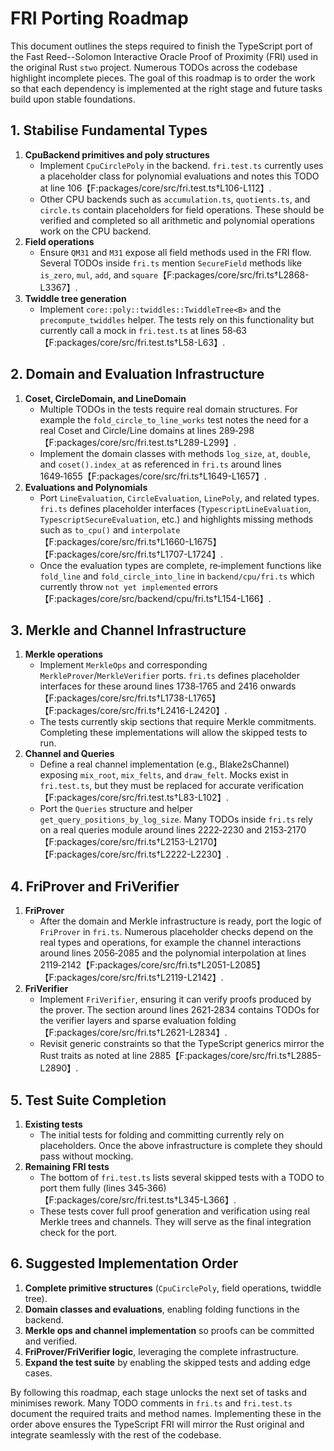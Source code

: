 # FRI Porting Roadmap

This document outlines the steps required to finish the TypeScript port of the Fast Reed--Solomon Interactive Oracle Proof of Proximity (FRI) used in the original Rust `stwo` project.  Numerous TODOs across the codebase highlight incomplete pieces.  The goal of this roadmap is to order the work so that each dependency is implemented at the right stage and future tasks build upon stable foundations.

## 1. Stabilise Fundamental Types

1. **CpuBackend primitives and poly structures**
   - Implement `CpuCirclePoly` in the backend.  `fri.test.ts` currently uses a placeholder class for polynomial evaluations and notes this TODO at line 106【F:packages/core/src/fri.test.ts†L106-L112】.
   - Other CPU backends such as `accumulation.ts`, `quotients.ts`, and `circle.ts` contain placeholders for field operations.  These should be verified and completed so all arithmetic and polynomial operations work on the CPU backend.
2. **Field operations**
   - Ensure `QM31` and `M31` expose all field methods used in the FRI flow.  Several TODOs inside `fri.ts` mention `SecureField` methods like `is_zero`, `mul`, `add`, and `square`【F:packages/core/src/fri.ts†L2868-L3367】.
3. **Twiddle tree generation**
   - Implement `core::poly::twiddles::TwiddleTree<B>` and the `precompute_twiddles` helper.  The tests rely on this functionality but currently call a mock in `fri.test.ts` at lines 58‑63【F:packages/core/src/fri.test.ts†L58-L63】.

## 2. Domain and Evaluation Infrastructure

1. **Coset, CircleDomain, and LineDomain**
   - Multiple TODOs in the tests require real domain structures.  For example the `fold_circle_to_line_works` test notes the need for a real Coset and Circle/Line domains at lines 289‑298【F:packages/core/src/fri.test.ts†L289-L299】.
   - Implement the domain classes with methods `log_size`, `at`, `double`, and `coset().index_at` as referenced in `fri.ts` around lines 1649‑1655【F:packages/core/src/fri.ts†L1649-L1657】.
2. **Evaluations and Polynomials**
   - Port `LineEvaluation`, `CircleEvaluation`, `LinePoly`, and related types.  `fri.ts` defines placeholder interfaces (`TypescriptLineEvaluation`, `TypescriptSecureEvaluation`, etc.) and highlights missing methods such as `to_cpu()` and `interpolate`【F:packages/core/src/fri.ts†L1660-L1675】【F:packages/core/src/fri.ts†L1707-L1724】.
   - Once the evaluation types are complete, re‑implement functions like `fold_line` and `fold_circle_into_line` in `backend/cpu/fri.ts` which currently throw `not yet implemented` errors【F:packages/core/src/backend/cpu/fri.ts†L154-L166】.

## 3. Merkle and Channel Infrastructure

1. **Merkle operations**
   - Implement `MerkleOps` and corresponding `MerkleProver`/`MerkleVerifier` ports.  `fri.ts` defines placeholder interfaces for these around lines 1738‑1765 and 2416 onwards【F:packages/core/src/fri.ts†L1738-L1765】【F:packages/core/src/fri.ts†L2416-L2420】.
   - The tests currently skip sections that require Merkle commitments.  Completing these implementations will allow the skipped tests to run.
2. **Channel and Queries**
   - Define a real channel implementation (e.g., Blake2sChannel) exposing `mix_root`, `mix_felts`, and `draw_felt`.  Mocks exist in `fri.test.ts`, but they must be replaced for accurate verification【F:packages/core/src/fri.test.ts†L83-L102】.
   - Port the `Queries` structure and helper `get_query_positions_by_log_size`.  Many TODOs inside `fri.ts` rely on a real queries module around lines 2222‑2230 and 2153‑2170【F:packages/core/src/fri.ts†L2153-L2170】【F:packages/core/src/fri.ts†L2222-L2230】.

## 4. FriProver and FriVerifier

1. **FriProver**
   - After the domain and Merkle infrastructure is ready, port the logic of `FriProver` in `fri.ts`.  Numerous placeholder checks depend on the real types and operations, for example the channel interactions around lines 2056‑2085 and the polynomial interpolation at lines 2119‑2142【F:packages/core/src/fri.ts†L2051-L2085】【F:packages/core/src/fri.ts†L2119-L2142】.
2. **FriVerifier**
   - Implement `FriVerifier`, ensuring it can verify proofs produced by the prover.  The section around lines 2621‑2834 contains TODOs for the verifier layers and sparse evaluation folding【F:packages/core/src/fri.ts†L2621-L2834】.
   - Revisit generic constraints so that the TypeScript generics mirror the Rust traits as noted at line 2885【F:packages/core/src/fri.ts†L2885-L2890】.

## 5. Test Suite Completion

1. **Existing tests**
   - The initial tests for folding and committing currently rely on placeholders.  Once the above infrastructure is complete they should pass without mocking.
2. **Remaining FRI tests**
   - The bottom of `fri.test.ts` lists several skipped tests with a TODO to port them fully (lines 345‑366)【F:packages/core/src/fri.test.ts†L345-L366】.
   - These tests cover full proof generation and verification using real Merkle trees and channels.  They will serve as the final integration check for the port.

## 6. Suggested Implementation Order

1. **Complete primitive structures** (`CpuCirclePoly`, field operations, twiddle tree).
2. **Domain classes and evaluations**, enabling folding functions in the backend.
3. **Merkle ops and channel implementation** so proofs can be committed and verified.
4. **FriProver/FriVerifier logic**, leveraging the complete infrastructure.
5. **Expand the test suite** by enabling the skipped tests and adding edge cases.

By following this roadmap, each stage unlocks the next set of tasks and minimises rework.  Many TODO comments in `fri.ts` and `fri.test.ts` document the required traits and method names.  Implementing these in the order above ensures the TypeScript FRI will mirror the Rust original and integrate seamlessly with the rest of the codebase.
